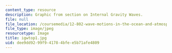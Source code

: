 ```yaml
---
content_type: resource
description: Graphic from section on Internal Gravity Waves.
file: null
file_location: /coursemedia/12-802-wave-motions-in-the-ocean-and-atmosphere-spring-2004/dee9dd9299f941784bfee5b71afe4809_igwtop1.jpg
file_type: image/jpeg
resourcetype: Image
title: igwtop1.jpg
uid: dee9dd92-99f9-4178-4bfe-e5b71afe4809
---
```

